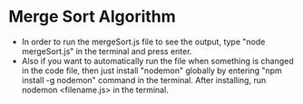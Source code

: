 # Merge Sort Algorithm

- In order to run the mergeSort.js file to see the output, type "node mergeSort.js" in the terminal and press enter.
- Also if you want to automatically run the file when something is changed in the code file, then just install "nodemon" globally by entering "npm install -g nodemon" command in the terminal. After installing, run nodemon <filename.js> in the terminal.
